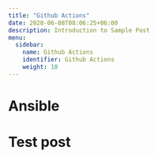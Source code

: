 ```yaml
---
title: "Github Actions"
date: 2020-06-08T08:06:25+06:00
description: Introduction to Sample Post
menu:
  sidebar:
    name: Github Actions
    identifier: Github Actions
    weight: 10
---
```


# Ansible

# Test post
